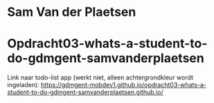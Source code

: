 # Sam Van der Plaetsen
# Opdracht03-whats-a-student-to-do-gdmgent-samvanderplaetsen
Link naar todo-list app (werkt niet, alleen achtergrondkleur wordt ingeladen): 
https://gdmgent-mobdev1.github.io/opdracht03-whats-a-student-to-do-gdmgent-samvanderplaetsen.github.io/

